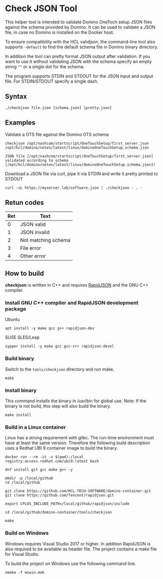 # Check JSON Tool

This helper tool is intended to validate Domino OneToch setup JSON files against the schema provided by Domino.
It can be used to validate a JSON file, in case  no Domino is installed on the Docker host.

To ensure compatibility with the HCL validjson, the command-line tool also supports `-default` to find the default schema file in Domino binary directory.

In addition the tool can pretty format JSON output after validation.
If you want to use it without validating JSON with the schema specify an empty string `""` or a single dot for the schema.

The program supports STDIN and STDOUT for the JSON input and output file. For STDIN/STDOUT specify a single dash.


## Syntax


```
./checkjson file.json [schema.json] [pretty.json]
```


## Examples

Validate a OTS file against the Domino OTS schema

```
checkjson /opt/nashcom/startscript/OneTouchSetup/first_server.json /opt/hcl/domino/notes/latest/linux/dominoOneTouchSetup.schema.json

JSON file [/opt/nashcom/startscript/OneTouchSetup/first_server.json] validated according to schema [/opt/hcl/domino/notes/latest/linux/dominoOneTouchSetup.schema.json]!

```

Download a JSON file via curl, pipe it via STDIN and write it pretty printed to STDOUT

```
curl -sL https://myserver.lab/software.json | ./checkjson - . -
```


## Retun codes


 Ret | Text |
| :------- | --- |
| 0 | JSON valid
| 1 | JSON invalid
| 2 | Not matching schema
| 3 | File error
| 4 | Other error

## How to build

**checkjson** is written in C++ and requires [RapidJSON](https://rapidjson.org/) and the GNU C++ compiler.


### Install GNU C++ compiler and RapidJSON development package

Ubuntu

```
apt install -y make gcc g++ rapidjson-dev
```


SUSE SLES/Leap

```
zypper install -y make gcc gcc-c++ rapidjson-devel
```

### Build binary

Switch to the `tools/checkjson` directory and run make.


```
make
```

### Install binary

This command installs the binary in /usr/bin for global use.
Note: If the binary is not build, this step will also build the binary.

```
make install
```


### Build in a Linux container

Linux has a strong requirement with glibc. The run-time environment must have at least the same version.
Therefore the following build description uses a Redhat UBI 9 container image to build the binary.


```
docker run --rm -it -v $(pwd):/local registry.access.redhat.com/ubi9:latest bash

dnf install git gcc make g++ -y

mkdir -p /local/github
cd /local/github

git clone https://github.com/HCL-TECH-SOFTWARE/domino-container.git
git clone https://github.com/Tencent/rapidjson.git

export CPLUS_INCLUDE_PATH=/local/github/rapidjson/include

cd /local/github/domino-container/tools/checkjson

make
```


### Build on Windows


Windows requires Visual Studio 2017 or higher.
In addition RapidJSON is also required to be available as header file.
The project contains a make file for Visual Studio.

To build the project on Windows use the following command line.


```
nmake -f mswin.mak 
```
